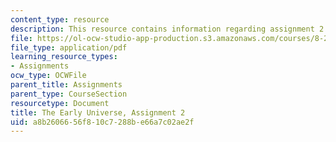 ```yaml
---
content_type: resource
description: This resource contains information regarding assignment 2.
file: https://ol-ocw-studio-app-production.s3.amazonaws.com/courses/8-286-the-early-universe-fall-2013/a8b2606656f810c7288be66a7c02ae2f_MIT8_286F13_ps2.pdf
file_type: application/pdf
learning_resource_types:
- Assignments
ocw_type: OCWFile
parent_title: Assignments
parent_type: CourseSection
resourcetype: Document
title: The Early Universe, Assignment 2
uid: a8b26066-56f8-10c7-288b-e66a7c02ae2f
---
```

